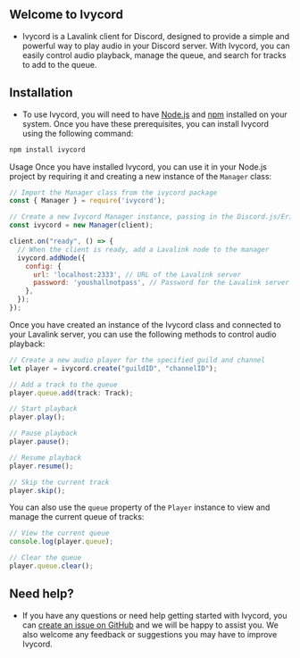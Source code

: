 ## Welcome to Ivycord

- Ivycord is a Lavalink client for Discord, designed to provide a simple and powerful way to play audio in your Discord server. With Ivycord, you can easily control audio playback, manage the queue, and search for tracks to add to the queue.

## Installation

- To use Ivycord, you will need to have [Node.js]() and [npm]() installed on your system. Once you have these prerequisites, you can install Ivycord using the following command:
```sh 
npm install ivycord
```

Usage
Once you have installed Ivycord, you can use it in your Node.js project by requiring it and creating a new instance of the `Manager` class:

```js
// Import the Manager class from the ivycord package
const { Manager } = require('ivycord');

// Create a new Ivycord Manager instance, passing in the Discord.js/Eris client
const ivycord = new Manager(client);

client.on("ready", () => {
  // When the client is ready, add a Lavalink node to the manager
  ivycord.addNode({
    config: {
      url: 'localhost:2333', // URL of the Lavalink server
      password: 'youshallnotpass', // Password for the Lavalink server
    },
  });
});
```
Once you have created an instance of the Ivycord class and connected to your Lavalink server, you can use the following methods to control audio playback:
```js
// Create a new audio player for the specified guild and channel
let player = ivycord.create("guildID", "channelID");

// Add a track to the queue
player.queue.add(track: Track);

// Start playback
player.play();

// Pause playback
player.pause();

// Resume playback
player.resume();

// Skip the current track
player.skip();
```
You can also use the `queue` property of the `Player` instance to view and manage the current queue of tracks:
```js
// View the current queue
console.log(player.queue);

// Clear the queue
player.queue.clear();
```

## Need help?

- If you have any questions or need help getting started with Ivycord, you can [create an issue on GitHub](https://github.com/null68/ivycord/issues) and we will be happy to assist you. We also welcome any feedback or suggestions you may have to improve Ivycord.
